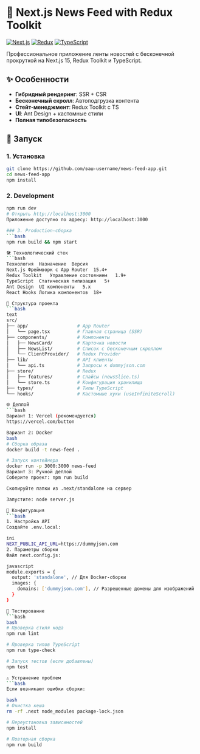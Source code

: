 # 📰 Next.js News Feed with Redux Toolkit

[![Next.js](https://img.shields.io/badge/Next.js-15.4+-000000.svg?logo=next.js)](https://nextjs.org)
[![Redux](https://img.shields.io/badge/Redux_Toolkit-1.9+-764ABC.svg?logo=redux)](https://redux-toolkit.js.org)
[![TypeScript](https://img.shields.io/badge/TypeScript-5+-3178C6.svg?logo=typescript)](https://www.typescriptlang.org)

Профессиональное приложение ленты новостей с бесконечной прокруткой на Next.js 15, Redux Toolkit и TypeScript.

## ✨ Особенности
- **Гибридный рендеринг**: SSR + CSR
- **Бесконечный скролл**: Автоподгрузка контента
- **Стейт-менеджмент**: Redux Toolkit с TS
- **UI**: Ant Design + кастомные стили
- **Полная типобезопасность**

## 🚀 Запуск

### 1. Установка
```bash
git clone https://github.com/ваш-username/news-feed-app.git
cd news-feed-app
npm install
```

### 2. Development
```bash
npm run dev
# Открыть http://localhost:3000
Приложение доступно по адресу: http://localhost:3000

### 3. Production-сборка
```bash
npm run build && npm start

🛠 Технологический стек
```bash
Технология	Назначение	Версия
Next.js	Фреймворк с App Router	15.4+
Redux Toolkit	Управление состоянием	1.9+
TypeScript	Статическая типизация	5+
Ant Design	UI компоненты	5.x
React Hooks	Логика компонентов	18+

📂 Структура проекта
```bash
text
src/
├── app/                  # App Router
│   └── page.tsx          # Главная страница (SSR)
├── components/           # Компоненты
│   ├── NewsCard/         # Карточка новости
│   ├── NewsList/         # Список с бесконечным скроллом
│   └── ClientProvider/   # Redux Provider
├── lib/                  # API клиенты
│   └── api.ts            # Запросы к dummyjson.com
├── store/                # Redux
│   ├── features/         # Слайсы (newsSlice.ts)
│   └── store.ts          # Конфигурация хранилища
├── types/                # Типы TypeScript
└── hooks/                # Кастомные хуки (useInfiniteScroll)

🌐 Деплой
```bash
Вариант 1: Vercel (рекомендуется)
https://vercel.com/button

Вариант 2: Docker
bash
# Сборка образа
docker build -t news-feed .

# Запуск контейнера
docker run -p 3000:3000 news-feed
Вариант 3: Ручной деплой
Соберите проект: npm run build

Скопируйте папки из .next/standalone на сервер

Запустите: node server.js

🔧 Конфигурация
```bash
1. Настройка API
Создайте .env.local:

ini
NEXT_PUBLIC_API_URL=https://dummyjson.com
2. Параметры сборки
Файл next.config.js:

javascript
module.exports = {
  output: 'standalone', // Для Docker-сборки
  images: {
    domains: ['dummyjson.com'], // Разрешенные домены для изображений
  }
}

🧪 Тестирование
```bash
bash
# Проверка стиля кода
npm run lint

# Проверка типов TypeScript
npm run type-check

# Запуск тестов (если добавлены)
npm test

⚠️ Устранение проблем
```bash
Если возникают ошибки сборки:

bash
# Очистка кеша
rm -rf .next node_modules package-lock.json

# Переустановка зависимостей
npm install

# Повторная сборка
npm run build
